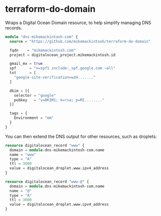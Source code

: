 # terraform-do-domain
Wraps a Digital Ocean Domain resource, to help simplify managing DNS records.

```tf
module "dns-mikemackintosh-com" {
  source = "https://github.com/mikemackintosh/terraform-do-domain"

  fqdn    = "mikemackintosh.com"
  project = digitalocean_project.mikemackintosh.id

  gmail_mx = true
  spf      = "v=spf1 include:_spf.google.com ~all"
  txt      = [
    "google-site-verification=wzH......."
  ]

  dkim = [{
    selector = "google"
    pubkey   = "v=DKIM1; k=rsa; p=MI........"
  }]

  tags = {
    Environment = "mm"
  }
}
```

You can then extend the DNS output for other resources, such as droplets:

```tf
resource digitalocean_record "www" {
  domain = module.dns-mikemackintosh-com.name
  name = "www"
  type = "A"
  ttl = 3600
  value = digitalocean_droplet.www.ipv4_address
}

resource digitalocean_record "www-@" {
  domain = module.dns-mikemackintosh-com.name
  name = "@"
  type = "A"
  ttl = 3600
  value = digitalocean_droplet.www.ipv4_address
}
```
